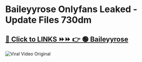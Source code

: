 
 # Baileyyrose Onlyfans Leaked - Update Files 730dm

## <h2><a href="https://clipsfans.com/Baileyyrose&ref=git">🔗 Click to LINKS ⏩⏩ 👉 🟢 Baileyyrose </a></h2>

<a href="https://clipsfans.com/Baileyyrose&ref=git" rel="nofollow" data-target="animated-image.originalLink"><img src="https://i.ibb.co.com/xMMVF88/686577567.gif" alt="Viral Video Original" style="max-width: 100%; display: inline-block;" data-target="animated-image.originalImage"></a>

